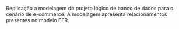 Replicação a modelagem do projeto lógico de banco de dados para o cenário de e-commerce. A modelagem apresenta relacionamentos presentes no modelo EER. 
